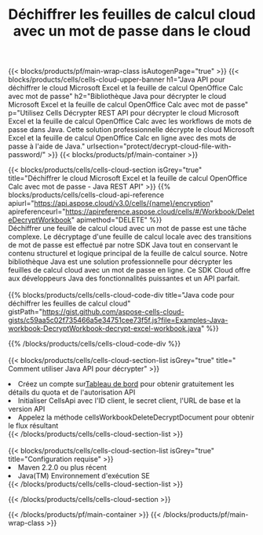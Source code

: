 ﻿---
title:  Déchiffrer les feuilles de calcul cloud avec un mot de passe dans le cloud
description:  API Cloud et SDK pour Microsoft Excel et OpenOffice Calc déchiffrent avec mot de passe sur les fichiers cloud. Décryptez les feuilles de calcul cloud par le Cells Cloud API. Le SDK prend en charge les types de langages de développement. Ils incluent Android, C#, Go, Java, NodeJS, Perl, PHP, Python, Ruby et Swift.
url: /fr/java/protect/decrypt-cloud-file-with-password/
---
{{< blocks/products/pf/main-wrap-class isAutogenPage="true" >}}
{{< blocks/products/cells/cells-cloud-upper-banner h1="Java API pour déchiffrer le cloud Microsoft Excel et la feuille de calcul OpenOffice Calc avec mot de passe" h2="Bibliothèque Java pour décrypter le cloud Microsoft Excel et la feuille de calcul OpenOffice Calc avec mot de passe" p="Utilisez Cells Décrypter REST API pour décrypter le cloud Microsoft Excel et la feuille de calcul OpenOffice Calc avec les workflows de mots de passe dans Java. Cette solution professionnelle décrypte le cloud Microsoft Excel et la feuille de calcul OpenOffice Calc en ligne avec des mots de passe à l\'aide de Java." urlsection="protect/decrypt-cloud-file-with-password/" >}}
{{< blocks/products/pf/main-container >}}

{{< blocks/products/cells/cells-cloud-section isGrey="true" title="Déchiffrer le cloud Microsoft Excel et la feuille de calcul OpenOffice Calc avec mot de passe - Java REST API" >}}
{{% blocks/products/cells/cells-cloud-api-reference apiurl="https://api.aspose.cloud/v3.0/cells/{name}/encryption" apireferenceurl="https://apireference.aspose.cloud/cells/#/Workbook/DeleteDecryptWorkbook" apimethod="DELETE" %}}
<br/>
Déchiffrer une feuille de calcul cloud avec un mot de passe est une tâche complexe. Le décryptage d'une feuille de calcul locale avec des transitions de mot de passe est effectué par notre SDK Java tout en conservant le contenu structurel et logique principal de la feuille de calcul source. Notre bibliothèque Java est une solution professionnelle pour décrypter les feuilles de calcul cloud avec un mot de passe en ligne. Ce SDK Cloud offre aux développeurs Java des fonctionnalités puissantes et un API parfait.
<br/>
<br/>
{{% blocks/products/cells/cells-cloud-code-div title="Java code pour déchiffrer les feuilles de calcul cloud" gistPath="https://gist.github.com/aspose-cells-cloud-gists/c59aa5c02f735466a5e34751cee73f5f.js?file=Examples-Java-workbook-DecryptWorkbook-decrypt-excel-workbook.java" %}}
  
{{% /blocks/products/cells/cells-cloud-code-div %}}
<br/>
<br/>
{{< blocks/products/cells/cells-cloud-section-list isGrey="true" title=" Comment utiliser Java API pour décrypter" >}}
<li> Créez un compte sur<a href="https://dashboard.aspose.cloud/">Tableau de bord</a> pour obtenir gratuitement les détails du quota et de l'autorisation API</li>
<li>Initialiser CellsApi avec l'ID client, le secret client, l'URL de base et la version API</li>
<li>Appelez la méthode cellsWorkbookDeleteDecryptDocument pour obtenir le flux résultant</li>
{{< /blocks/products/cells/cells-cloud-section-list >}}
<br/>
<br/>
{{< blocks/products/cells/cells-cloud-section-list isGrey="true" title="Configuration requise" >}}
<li>Maven 2.2.0 ou plus récent</li>
<li>Java(TM) Environnement d'exécution SE</li>
{{< /blocks/products/cells/cells-cloud-section-list >}}

{{< /blocks/products/cells/cells-cloud-section >}}

{{< /blocks/products/pf/main-container >}}
{{< /blocks/products/pf/main-wrap-class >}}
